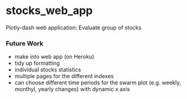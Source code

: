 # stocks_web_app
Plotly-dash web application: Evaluate group of stocks

### Future Work

- make into web app (on Heroku)
- tidy up formatting
- individual stocks statistics
- multiple pages for the different indexes
- can choose different time periods for the swarm plot (e.g. weekly, monthyl, yearly changes) with dynamic x axis
